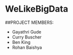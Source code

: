 # WeLikeBigData 

##PROJECT MEMBERS: 
 - Gayathri Gude 
 - Curry Buscher 
 - Ben King 
 - Rohan Baishya
